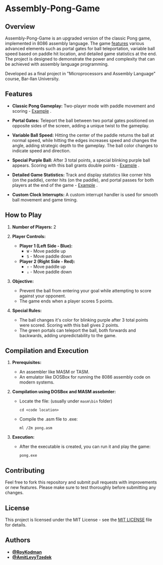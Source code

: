 # Assembly-Pong-Game

## Overview
Assembly-Pong-Game is an upgraded version of the classic Pong game, implemented in 8086 assembly language. The game [features](#features) various advanced elements such as portal gates for ball teleportation, variable ball speed based on paddle hit location, and detailed game statistics at the end. 
The project is designed to demonstrate the power and complexity that can be achieved with assembly language programming.

Developed as a final project in "Microprocessors and Assembly Language" course, Bar-Ilan University.


## Features
- **Classic Pong Gameplay:** Two-player mode with paddle movement and scoring -
  [Example](Screenshots/Pong.png) .

- **Portal Gates:** Teleport the ball between two portal gates positioned on opposite sides of the screen, adding a unique twist to the gameplay.

- **Variable Ball Speed:** Hitting the center of the paddle returns the ball at normal speed, while hitting the edges increases speed and changes the angle, adding strategic depth to the gameplay. The ball color    changes to indicate speed and direction. 

- **Special Purple Ball:** After 3 total points, a special blinking purple ball appears. Scoring with this ball grants double points -
   [Example](Screenshots/Purple-Ball-Mode.png) .

- **Detailed Game Statistics:** Track and display statistics like corner hits (on the paddle), center hits (on the paddle), and portal passes for both players at the end of the game -
  [Example](Screenshots/Game-Over.png) .

- **Custom Clock Interrupts:** A custom interrupt handler is used for smooth ball movement and game timing.


## How to Play
1. **Number of Players:** 2

2. **Player Controls:**
   - **Player 1 (Left Side - Blue):**
     - `W` - Move paddle up
     - `S` - Move paddle down
   - **Player 2 (Right Side - Red):**
     - `↑` - Move paddle up
     - `↓` - Move paddle down

3. **Objective:**
   - Prevent the ball from entering your goal while attempting to score against your opponent.
   - The game ends when a player scores 5 points.

4. **Special Rules:**
   - The ball changes it's color for blinking purple after 3 total points were scored. 
     Scoring with this ball gives 2 points.
   - The green portals can teleport the ball, both forwards and backwards, adding unpredictability to the game.


## Compilation and Execution
1. **Prerequisites:**
   - An assembler like MASM or TASM.
   - An emulator like DOSBox for running the 8086 assembly code on modern systems.

2. **Compilation using DOSBox and MASM assebmler:**
   - Locate the file: (usually under `masm\bin` folder)
     ```
     cd <code location> 
     ```
   - Compile the .asm file to .exe:
     ```
     ml /Zm pong.asm
     ```

3. **Execution:**
   - After the executable is created, you can run it and play the game:
     ```
     pong.exe
     ```

## Contributing
Feel free to fork this repository and submit pull requests with improvements or new features. Please make sure to test thoroughly before submitting any changes.


## License
This project is licensed under the MIT License - see the [MIT LICENSE](LICENSE) file for details.


## Authors
- **[@RoyKodman](https://github.com/RoyKodman)**
- **[@AmitLevyTzedek](https://github.com/AmitLevyTzedek)** 

